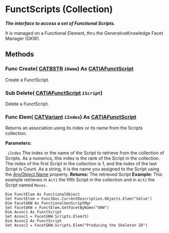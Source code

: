 # FunctScripts (Collection)

**_The interface to access a set of Functional Scripts._**

It is managed on a Functional Element, thru the GenerativeKnowledge Facet Manager (GKW).

## Methods

### Func **Create**( [CATBSTR](../System/typedef_CATBSTR_8129.md)  `iName`) As [CATIAFunctScript](../CATFunctSystemItf/interface_FunctScript_26659.md)

Create a FunctScript.  
### Sub **Delete**( [CATIAFunctScript](../CATFunctSystemItf/interface_FunctScript_26659.md)  `iScript`)

Delete a FunctScript.  
### Func **Elem**( [CATVariant](../System/typedef_CATVariant_20656.md)  `iIndex`) As [CATIAFunctScript](../CATFunctSystemItf/interface_FunctScript_26659.md)

Returns an association using its index or its name from the Scripts collection.

**Parameters:**

` iIndex`      The index or the name of the Script to retrieve from the collection of Scripts. As a numerics, this index is the rank of the Script in the collection. The index of the first Script in the collection is 1, and the index of the last Script is Count. As a string, it is the name you assigned to the Script using the
[AnyObject.Name](../System/interface_AnyObject_17321.htm#Name) property.  **Returns:**      The retrieved Script **Example:**      This example retrieves in `Act1` the fifth Script in the collection and in `Act2` the Script named `Moves`.

```VBScript
Dim FunctElem As FunctionalObject
Set FunctElem = FunctDoc.CurrentDescription.Objects.Elem("Valve")
Dim FacetGKW As FunctionalGenScriptMgr
Set FacetGKW = FunctElem.GetFacetByName("GKW")
Dim Assoc1 As FunctScript
Set Assoc1 = FacetGKW.Scripts.Elem(5)
Dim Assoc2 As FunctScript
Set Assoc2 = FacetGKW.Scripts.Elem("Producing the Skeleton 2D")

```